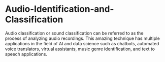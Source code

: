 # Audio-Identification-and-Classification
Audio classification or sound classification can be referred to as the process of analyzing audio recordings. This amazing technique has multiple applications in the field of AI and data science such as chatbots, automated voice translators, virtual assistants, music genre identification, and text to speech applications.
